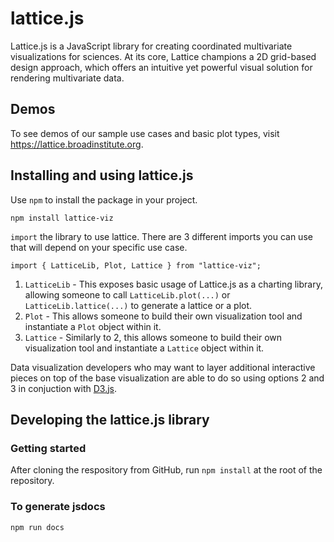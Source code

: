 # lattice.js

Lattice.js is a JavaScript library for creating coordinated multivariate visualizations for sciences. At its core, Lattice champions a 2D grid-based design approach, which offers an intuitive yet powerful visual solution for rendering multivariate data.


## Demos
To see demos of our sample use cases and basic plot types, visit https://lattice.broadinstitute.org.

## Installing and using lattice.js
Use `npm` to install the package in your project.
```
npm install lattice-viz
```

`import` the library to use lattice. There are 3 different imports you can use that will depend on your specific use case.
```
import { LatticeLib, Plot, Lattice } from "lattice-viz";
```
1. `LatticeLib` - This exposes basic usage of Lattice.js as a charting library, allowing someone to call `LatticeLib.plot(...)` or `LatticeLib.lattice(...)` to generate a lattice or a plot.
2. `Plot` - This allows someone to build their own visualization tool and instantiate a `Plot` object within it.
3. `Lattice` - Similarly to 2, this allows someone to build their own visualization tool and instantiate a `Lattice` object within it.

Data visualization developers who may want to layer additional interactive pieces on top of the base visualization are able to do so using options 2 and 3 in conjuction with [D3.js](https://www.npmjs.com/package/d3).



## Developing the lattice.js library
### Getting started
After cloning the respository from GitHub, run `npm install` at the root of the repository.

### To generate jsdocs
```
npm run docs
```